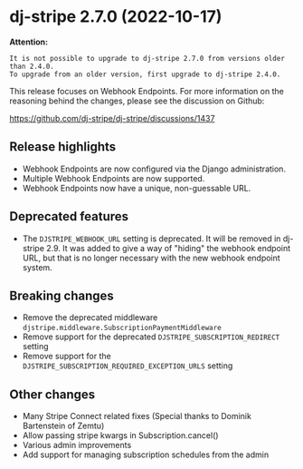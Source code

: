 # dj-stripe 2.7.0 (2022-10-17)

**Attention:**

    It is not possible to upgrade to dj-stripe 2.7.0 from versions older than 2.4.0.
    To upgrade from an older version, first upgrade to dj-stripe 2.4.0.

This release focuses on Webhook Endpoints. For more information on the reasoning behind
the changes, please see the discussion on Github:

https://github.com/dj-stripe/dj-stripe/discussions/1437

## Release highlights

-   Webhook Endpoints are now configured via the Django administration.
-   Multiple Webhook Endpoints are now supported.
-   Webhook Endpoints now have a unique, non-guessable URL.

## Deprecated features

-   The `DJSTRIPE_WEBHOOK_URL` setting is deprecated. It will be removed in dj-stripe
    2.9. It was added to give a way of "hiding" the webhook endpoint URL, but that is no
    longer necessary with the new webhook endpoint system.

## Breaking changes

-   Remove the deprecated middleware `djstripe.middleware.SubscriptionPaymentMiddleware`
-   Remove support for the deprecated `DJSTRIPE_SUBSCRIPTION_REDIRECT` setting
-   Remove support for the `DJSTRIPE_SUBSCRIPTION_REQUIRED_EXCEPTION_URLS` setting

## Other changes

-   Many Stripe Connect related fixes (Special thanks to Dominik Bartenstein of Zemtu)
-   Allow passing stripe kwargs in Subscription.cancel()
-   Various admin improvements
-   Add support for managing subscription schedules from the admin
